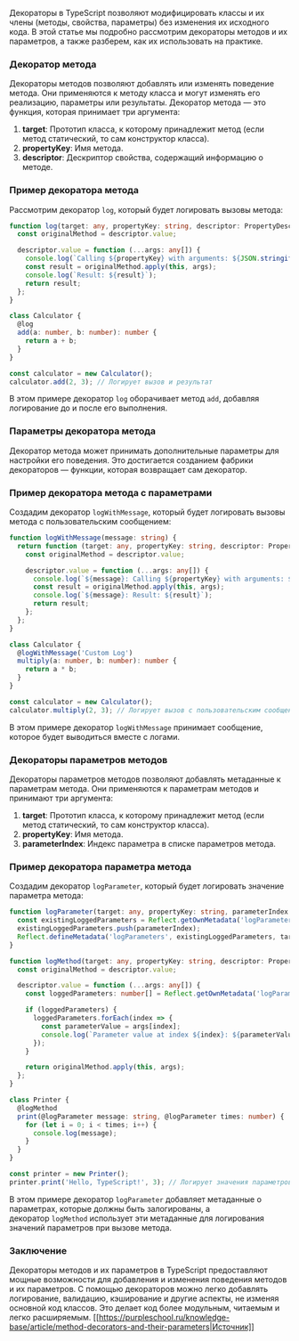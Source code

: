 
Декораторы в TypeScript позволяют модифицировать классы и их члены (методы, свойства, параметры) без изменения их исходного кода. В этой статье мы подробно рассмотрим декораторы методов и их параметров, а также разберем, как их использовать на практике.

### Декоратор метода

Декораторы методов позволяют добавлять или изменять поведение метода. Они применяются к методу класса и могут изменять его реализацию, параметры или результаты. Декоратор метода — это функция, которая принимает три аргумента:

1. **target**: Прототип класса, к которому принадлежит метод (если метод статический, то сам конструктор класса).
2. **propertyKey**: Имя метода.
3. **descriptor**: Дескриптор свойства, содержащий информацию о методе.

### Пример декоратора метода

Рассмотрим декоратор `log`, который будет логировать вызовы метода:

```typescript
function log(target: any, propertyKey: string, descriptor: PropertyDescriptor) {
  const originalMethod = descriptor.value;

  descriptor.value = function (...args: any[]) {
    console.log(`Calling ${propertyKey} with arguments: ${JSON.stringify(args)}`);
    const result = originalMethod.apply(this, args);
    console.log(`Result: ${result}`);
    return result;
  };
}

class Calculator {
  @log
  add(a: number, b: number): number {
    return a + b;
  }
}

const calculator = new Calculator();
calculator.add(2, 3); // Логирует вызов и результат
```

В этом примере декоратор `log` оборачивает метод `add`, добавляя логирование до и после его выполнения.

### Параметры декоратора метода

Декоратор метода может принимать дополнительные параметры для настройки его поведения. Это достигается созданием фабрики декораторов — функции, которая возвращает сам декоратор.

### Пример декоратора метода с параметрами

Создадим декоратор `logWithMessage`, который будет логировать вызовы метода с пользовательским сообщением:

```typescript
function logWithMessage(message: string) {
  return function (target: any, propertyKey: string, descriptor: PropertyDescriptor) {
    const originalMethod = descriptor.value;

    descriptor.value = function (...args: any[]) {
      console.log(`${message}: Calling ${propertyKey} with arguments: ${JSON.stringify(args)}`);
      const result = originalMethod.apply(this, args);
      console.log(`${message}: Result: ${result}`);
      return result;
    };
  };
}

class Calculator {
  @logWithMessage('Custom Log')
  multiply(a: number, b: number): number {
    return a * b;
  }
}

const calculator = new Calculator();
calculator.multiply(2, 3); // Логирует вызов с пользовательским сообщением
```

В этом примере декоратор `logWithMessage` принимает сообщение, которое будет выводиться вместе с логами.

### Декораторы параметров методов

Декораторы параметров методов позволяют добавлять метаданные к параметрам метода. Они применяются к параметрам методов и принимают три аргумента:

1. **target**: Прототип класса, к которому принадлежит метод (если метод статический, то сам конструктор класса).
2. **propertyKey**: Имя метода.
3. **parameterIndex**: Индекс параметра в списке параметров метода.

### Пример декоратора параметра метода

Создадим декоратор `logParameter`, который будет логировать значение параметра метода:

```typescript
function logParameter(target: any, propertyKey: string, parameterIndex: number) {
  const existingLoggedParameters = Reflect.getOwnMetadata('logParameters', target, propertyKey) || [];
  existingLoggedParameters.push(parameterIndex);
  Reflect.defineMetadata('logParameters', existingLoggedParameters, target, propertyKey);
}

function logMethod(target: any, propertyKey: string, descriptor: PropertyDescriptor) {
  const originalMethod = descriptor.value;

  descriptor.value = function (...args: any[]) {
    const loggedParameters: number[] = Reflect.getOwnMetadata('logParameters', target, propertyKey);

    if (loggedParameters) {
      loggedParameters.forEach(index => {
        const parameterValue = args[index];
        console.log(`Parameter value at index ${index}: ${parameterValue}`);
      });
    }

    return originalMethod.apply(this, args);
  };
}

class Printer {
  @logMethod
  print(@logParameter message: string, @logParameter times: number) {
    for (let i = 0; i < times; i++) {
      console.log(message);
    }
  }
}

const printer = new Printer();
printer.print('Hello, TypeScript!', 3); // Логирует значения параметров
```

В этом примере декоратор `logParameter` добавляет метаданные о параметрах, которые должны быть залогированы, а декоратор `logMethod` использует эти метаданные для логирования значений параметров при вызове метода.

### Заключение

Декораторы методов и их параметров в TypeScript предоставляют мощные возможности для добавления и изменения поведения методов и их параметров. С помощью декораторов можно легко добавлять логирование, валидацию, кэширование и другие аспекты, не изменяя основной код классов. Это делает код более модульным, читаемым и легко расширяемым.
[[https://purpleschool.ru/knowledge-base/article/method-decorators-and-their-parameters|Источник]]